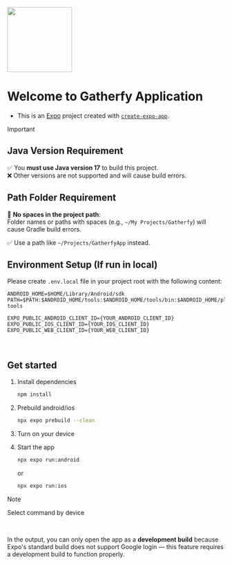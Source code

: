 <img src="https://github.com/user-attachments/assets/c954c918-6cfd-489a-b380-71a75b0611ad" width="150" />

# Welcome to Gatherfy Application 

- This is an [Expo](https://expo.dev) project created with [`create-expo-app`](https://www.npmjs.com/package/create-expo-app).


> [!IMPORTANT]
> ## Java Version Requirement
>
> ✅ You **must use Java version 17** to build this project.  
> ❌ Other versions are not supported and will cause build errors.
>
> ## Path Folder Requirement
> 
> 🚫 **No spaces in the project path**:  
> Folder names or paths with spaces (e.g., `~/My Projects/Gatherfy`) will cause Gradle build errors.  
> 
> ✅ Use a path like `~/Projects/GatherfyApp` instead.
> 
> ## Environment Setup (If run in local)
>
>Please create `.env.local` file in your project root with the following content:
>
>```env
>ANDROID_HOME=$HOME/Library/Android/sdk
>PATH=$PATH:$ANDROID_HOME/tools:$ANDROID_HOME/tools/bin:$ANDROID_HOME/platform-tools
>
>EXPO_PUBLIC_ANDROID_CLIENT_ID={YOUR_ANDROID_CLIENT_ID}
>EXPO_PUBLIC_IOS_CLIENT_ID={YOUR_IOS_CLIENT_ID}
>EXPO_PUBLIC_WEB_CLIENT_ID={YOUR_WEB_CLIENT_ID}
>```
<br>

## Get started

1. Install dependencies

   ```bash
   npm install
   ```
   
2. Prebuild android/ios
   ```bash
   npx expo prebuild --clean
   ```
   
3. Turn on your device
 
4. Start the app

   ```bash
   npx expo run:android 
   ```
   or
    ```bash
   npx expo run:ios 
   ```
    
> [!NOTE]
> Select command by device

<br>

In the output, you can only open the app as a **development build** because Expo's standard build does not support Google login — this feature requires a development build to function properly.
